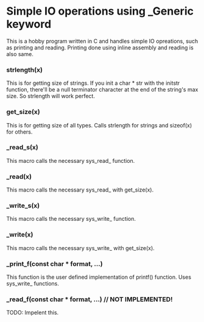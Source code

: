 # Simple IO operations using _Generic keyword 

This is a hobby program written in C and handles simple IO opreations, such as printing and reading. Printing done using inline assembly and reading is also same. 

### strlength(x)
This is for getting size of strings. If you init a char * str with the initstr function, there'll be a null terminator character at the end of the string's max size. So strlength will work perfect. 

### get_size(x) 
This is for getting size of all types. Calls strlength for strings and sizeof(x) for others. 

### _read_s(x) 
This macro calls the necessary sys_read_<type> function. 

### _read(x) 
This macro calls the necessary sys_read_<type> with get_size(x). 

### _write_s(x) 
This macro calls the necessary sys_write_<type> function. 

### _write(x) 
This macro calls the necessary sys_write_<type> with get_size(x). 

### _print_f(const char * format, ...) 
This function is the user defined implementation of printf() function. Uses sys_write_<type> functions. 

### _read_f(const char * format, ...) // NOT IMPLEMENTED!
TODO: Impelent this. 
